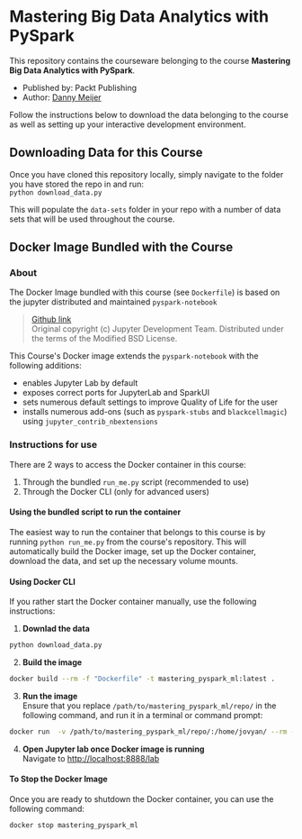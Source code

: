 # Mastering Big Data Analytics with PySpark

This repository contains the courseware belonging to the course __Mastering Big Data 
 Analytics with PySpark__.   
- Published by:  Packt Publishing
- Author: [Danny Meijer](https://www.linkedin.com/in/dannydatascientist)

Follow the instructions below to download the data belonging to the course as well as 
 setting up your interactive development environment. 

## Downloading Data for this Course

Once you have cloned this repository locally, simply navigate to the folder you have 
 stored the repo in and run:  
```python download_data.py``` 

This will populate the `data-sets` folder in your repo with a number of data sets that 
 will be used throughout the course.

## Docker Image Bundled with the Course

### About

The Docker Image bundled with this course (see `Dockerfile`) is based on the jupyter 
distributed and maintained `pyspark-notebook` 
> [Github link](https://github.com/jupyter/docker-stacks/blob/master/pyspark-notebook/Dockerfile)  
> Original copyright (c) Jupyter Development Team. Distributed under the terms of the 
Modified BSD License.

This Course's Docker image extends the `pyspark-notebook` with the following additions:
- enables Jupyter Lab by default
- exposes correct ports for JupyterLab and SparkUI
- sets numerous default settings to improve Quality of Life for the user
- installs numerous add-ons (such as `pyspark-stubs` and `blackcellmagic`) using 
  `jupyter_contrib_nbextensions`

### Instructions for use

There are 2 ways to access the Docker container in this course:
1. Through the bundled `run_me.py` script (recommended to use)
2. Through the Docker CLI (only for advanced users)

#### Using the bundled script to run the container

The easiest way to run the container that belongs to this course is by running 
 ```python run_me.py``` from the course's repository. This will automatically
 build the Docker image, set up the Docker container, download the data, and set up the 
 necessary volume mounts. 

#### Using Docker CLI

If you rather start the Docker container manually, use the following instructions:

1. __Downlad the data__
```bash
python download_data.py
```

2. __Build the image__  
```bash
docker build --rm -f "Dockerfile" -t mastering_pyspark_ml:latest .
```

3. __Run the image__  
Ensure that you replace `/path/to/mastering_pyspark_ml/repo/` in the following command, and run it in a terminal or command prompt:  
```bash
docker run  -v /path/to/mastering_pyspark_ml/repo/:/home/jovyan/ --rm -d -p 8888:8888 -p 4040:4040 --name mastering_pyspark_ml mastering_pyspark_ml .
```

4. __Open Jupyter lab once Docker image is running__  
Navigate to [http://localhost:8888/lab](http://localhost:8888/lab?token=masteringpysparkml)

#### To Stop the Docker Image
Once you are ready to shutdown the Docker container, you can use the following command:
```bash
docker stop mastering_pyspark_ml
```
